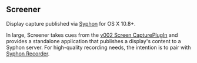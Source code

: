 
## Screener
Display capture published via [Syphon](http://syphon.v002.info) for OS X 10.8+.

In large, Screener takes cues from the [v002 Screen CapturePlugIn](https://github.com/v002/v002-Media-Tools) and provides a standalone application that publishes a display's content to a Syphon server. For high-quality recording needs, the intention is to pair with [Syphon Recorder](http://syphon.v002.info/recorder/).
